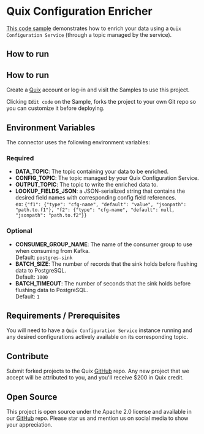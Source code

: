 # Quix Configuration Enricher

[This code sample](https://github.com/quixio/quix-samples/tree/main/python/transformations/quix_configuration_enricher) demonstrates how to 
enrich your data using a `Quix Configuration Service` (through a topic managed by the service).

## How to run

## How to run

Create a [Quix](https://portal.platform.quix.io/signup?xlink=github) account or log-in and visit the Samples to use this project.

Clicking `Edit code` on the Sample, forks the project to your own Git repo so you can customize it before deploying.

## Environment Variables

The connector uses the following environment variables:

### Required
- **DATA_TOPIC**: The topic containing your data to be enriched.
- **CONFIG_TOPIC**: The topic managed by your Quix Configuration Service.
- **OUTPUT_TOPIC**: The topic to write the enriched data to.
- **LOOKUP_FIELDS_JSON**: a JSON-serialized string that contains the desired field names with corresponding config field references.  
  ex: `{"f1": {"type": "cfg-name", "default": "value", "jsonpath": "path.to.f1"}, "f2": {"type": "cfg-name", "default": null, "jsonpath": "path.to.f2"}}`

### Optional
- **CONSUMER_GROUP_NAME**: The name of the consumer group to use when consuming from Kafka.  
  Default: `postgres-sink`
- **BATCH_SIZE**: The number of records that the sink holds before flushing data to PostgreSQL.  
  Default: `1000`
- **BATCH_TIMEOUT**: The number of seconds that the sink holds before flushing data to PostgreSQL.  
  Default: `1`

## Requirements / Prerequisites

You will need to have a `Quix Configuration Service` instance running and any desired
configurations actively available on its corresponding topic.

## Contribute

Submit forked projects to the Quix [GitHub](https://github.com/quixio/quix-samples) repo. Any new project that we accept will be attributed to you, and you'll receive $200 in Quix credit.

## Open Source

This project is open source under the Apache 2.0 license and available in our [GitHub](https://github.com/quixio/quix-samples) repo. Please star us and mention us on social media to show your appreciation.